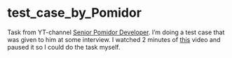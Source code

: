 # test_case_by_Pomidor
Task from YT-channel [Senior Pomidor Developer](https://www.youtube.com/@SeniorPomidorDeveloper).
I’m doing a test case that was given to him at some interview.
I watched 2 minutes of [this](https://www.youtube.com/watch?v=VESgMTzFtKg&lc=UgyCBFkEJ5TJqw0v4wt4AaABAg.9woJ3pLyaxqA1eMMVUbLCl) video and paused it so I could do the task myself.
